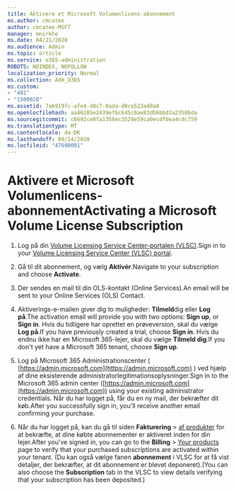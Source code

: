 ```yaml
---
title: Aktivere et Microsoft Volumenlicens-abonnement
ms.author: cmcatee
author: cmcatee-MSFT
manager: mnirkhe
ms.date: 04/21/2020
ms.audience: Admin
ms.topic: article
ms.service: o365-administration
ROBOTS: NOINDEX, NOFOLLOW
localization_priority: Normal
ms.collection: Adm_O365
ms.custom:
- "481"
- "1500028"
ms.assetid: 7a6919fc-afe4-40c7-8ada-d8ce523ad8a8
ms.openlocfilehash: aa46285e2439ef6c645c0ae83db6bbd3a2350bda
ms.sourcegitcommit: c6692ce0fa1358ec3529e59ca0ecdfdea4cdc759
ms.translationtype: MT
ms.contentlocale: da-DK
ms.lasthandoff: 09/14/2020
ms.locfileid: "47698091"
---
```

# <a name="activating-a-microsoft-volume-license-subscription"></a><span data-ttu-id="26313-102">Aktivere et Microsoft Volumenlicens-abonnement</span><span class="sxs-lookup"><span data-stu-id="26313-102">Activating a Microsoft Volume License Subscription</span></span>

1. <span data-ttu-id="26313-103">Log på din [Volume Licensing Service Center-portalen (VLSC)](https://go.microsoft.com/fwlink/p/?LinkId=329762).</span><span class="sxs-lookup"><span data-stu-id="26313-103">Sign in to your [Volume Licensing Service Center (VLSC) portal](https://go.microsoft.com/fwlink/p/?LinkId=329762).</span></span>

2. <span data-ttu-id="26313-104">Gå til dit abonnement, og vælg **Aktivér**.</span><span class="sxs-lookup"><span data-stu-id="26313-104">Navigate to your subscription and choose **Activate**.</span></span>

3. <span data-ttu-id="26313-105">Der sendes en mail til din OLS-kontakt (Online Services).</span><span class="sxs-lookup"><span data-stu-id="26313-105">An email will be sent to your Online Services (OLS) Contact.</span></span>

4. <span data-ttu-id="26313-106">Aktiverings-e-mailen giver dig to muligheder: **Tilmeld**dig eller **Log på**.</span><span class="sxs-lookup"><span data-stu-id="26313-106">The activation email will provide you with two options: **Sign up**, or **Sign in**.</span></span> <span data-ttu-id="26313-107">Hvis du tidligere har oprettet en prøveversion, skal du vælge **Log på**.</span><span class="sxs-lookup"><span data-stu-id="26313-107">If you have previously created a trial, choose **Sign in**.</span></span> <span data-ttu-id="26313-108">Hvis du endnu ikke har en Microsoft 365-lejer, skal du vælge **Tilmeld dig**.</span><span class="sxs-lookup"><span data-stu-id="26313-108">If you don't yet have a Microsoft 365 tenant, choose **Sign up**.</span></span>

5. <span data-ttu-id="26313-109">Log på Microsoft 365 Administrationscenter ( [https://admin.microsoft.com](https://admin.microsoft.com) ) ved hjælp af dine eksisterende administratorlegitimationsoplysninger.</span><span class="sxs-lookup"><span data-stu-id="26313-109">Sign in to the Microsoft 365 admin center ([https://admin.microsoft.com](https://admin.microsoft.com)) using your existing administrator credentials.</span></span> <span data-ttu-id="26313-110">Når du har logget på, får du en ny mail, der bekræfter dit køb.</span><span class="sxs-lookup"><span data-stu-id="26313-110">After you successfully sign in, you'll receive another email confirming your purchase.</span></span>

6. <span data-ttu-id="26313-111">Når du har logget på, kan du gå til siden **Fakturering** \> [af produkter](https://go.microsoft.com/fwlink/p/?linkid=842054) for at bekræfte, at dine købte abonnementer er aktiveret inden for din lejer.</span><span class="sxs-lookup"><span data-stu-id="26313-111">After you've signed in, you can go to the **Billing** \> [Your products](https://go.microsoft.com/fwlink/p/?linkid=842054) page to verify that your purchased subscriptions are activated within your tenant.</span></span> <span data-ttu-id="26313-112">(Du kan også vælge fanen **abonnement** i VLSC for at få vist detaljer, der bekræfter, at dit abonnement er blevet deponeret).</span><span class="sxs-lookup"><span data-stu-id="26313-112">(You can also choose the **Subscription** tab in the VLSC to view details verifying that your subscription has been deposited.)</span></span>
